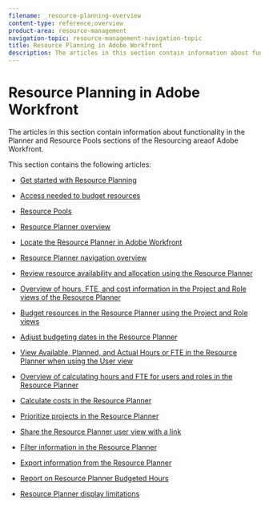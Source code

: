 ```yaml
---
filename: _resource-planning-overview
content-type: reference;overview
product-area: resource-management
navigation-topic: resource-management-navigation-topic
title: Resource Planning in Adobe Workfront
description: The articles in this section contain information about functionality in the Planner and Resource Pools sections of the Resourcing area of Adobe Workfront.
---
```


# Resource Planning in Adobe Workfront

The articles in this section contain information about functionality in the Planner and Resource Pools sections of the Resourcing areaof Adobe Workfront.

This section contains the following articles:

* [Get started with Resource Planning](../../resource-mgmt/resource-planning/get-started-resource-planning.md) 
* [Access needed to budget resources](../../resource-mgmt/resource-planning/access-needed-to-budget-resources.md) 
* [Resource Pools](../../resource-mgmt/resource-planning/resource-pools/resource-pools.md) 
* [Resource Planner overview](../../resource-mgmt/resource-planning/get-started-resource-planner.md) 
* [Locate the Resource Planner in Adobe Workfront](../../resource-mgmt/resource-planning/locate-resource-planner.md) 
* [Resource Planner navigation overview](../../resource-mgmt/resource-planning/resource-planner-navigation.md) 
* [Review resource availability and allocation using the Resource Planner](../../resource-mgmt/resource-planning/resource-availability-allocation-resource-planner.md) 
* [Overview of hours, FTE, and cost information in the Project and Role views of the Resource Planner](../../resource-mgmt/resource-planning/overview-of-planner-hour-fte-cost-information-in-role-project-views.md) 
* [Budget resources in the Resource Planner using the Project and Role views](../../resource-mgmt/resource-planning/budget-resources-project-role-views-resource-planner.md) 
* [Adjust budgeting dates in the Resource Planner](../../resource-mgmt/resource-planning/adjust-budgeting-dates.md) 
* [View Available, Planned, and Actual Hours or FTE in the Resource Planner when using the User view](../../resource-mgmt/resource-planning/view-hours-fte-user-view-resource-planner.md) 
* [Overview of calculating hours and FTE for users and roles in the Resource Planner](../../resource-mgmt/resource-planning/calculate-hours-fte-for-users-roles-resource-planner.md) 
* [Calculate costs in the Resource Planner](../../resource-mgmt/resource-planning/calculate-costs-resource-planner.md) 
* [Prioritize projects in the Resource Planner](../../resource-mgmt/resource-planning/prioritize-projects-resource-planner.md) 
* [Share the Resource Planner user view with a link](../../resource-mgmt/resource-planning/share-resource-planner-with-link.md) 
* [Filter information in the Resource Planner](../../resource-mgmt/resource-planning/filter-resource-planner.md) 
* [Export information from the Resource Planner](../../resource-mgmt/resource-planning/export-resource-planner.md) 
* [Report on Resource Planner Budgeted Hours](../../resource-mgmt/resource-planning/report-on-budgeted-hours.md) 
* [Resource Planner display limitations](../../resource-mgmt/resource-planning/resource-planner-display-limitations.md)

  <!--
  Track User Utilization information
  -->

  <!--
  Budget resources by project in the Resource Planner
  -->

  <!--
  Budget resources by role in the Resource Planner
  -->

  <!--
  View projects, roles, and users using the Resource Planner
  -->

